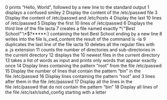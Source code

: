 0 prints “Hello, World”, followed by a new line to the standard output
1 displays a confused smiley
2 Display the content of the /etc/passwd file
3 Display the content of /etc/passwd and /etc/hosts
4 Display the last 10 lines of /etc/passwd
5 Display the first 10 lines of /etc/passwd
6 Displays the third line of the file iacta
7 creates a file named exactly \*\\'"Best School"\'\\*$\?\*\*\*\*\*:) containing the text Best School ending by a new line
8 writes into the file ls_cwd_content the result of the command ls -la
9 duplicates the last line of the file iacta
10 deletes all the regular files with a .js extension
11 counts the number of directories and sub-directories in the current directory
12 displays the 10 newest files in the current directory
13 takes a list of words as input and prints only words that appear exactly once
14 Display lines containing the pattern “root” from the file /etc/passwd
15 Display the number of lines that contain the pattern “bin” in the file /etc/passwd
16 Display lines containing the pattern “root” and 3 lines after them in the file /etc/passwd
17 Display all the lines in the file /etc/passwd that do not contain the pattern “bin”
18 Display all lines of the file /etc/ssh/sshd_config starting with a letter
